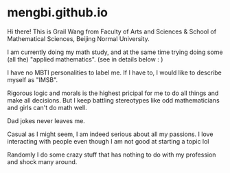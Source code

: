 # mengbi.github.io
Hi there!
This is Grail Wang from
Faculty of Arts and Sciences & School of Mathematical Sciences,
Beijing Normal University.

I am currently doing my math study, and at the same time trying doing 
some (all the) "applied mathematics". (see in details below : )

I have no MBTI personalities to label me. 
If I have to, I would like to describe myself as "IMSB".

Rigorous logic and morals is the highest pricipal for me
to do all things and make all decisions.
But I keep battling stereotypes like odd mathematicians and girls can't do math well.

Dad jokes never leaves me.

Casual as I might seem, I am indeed serious about all my passions.
I love interacting with people even though I am not good at starting a topic lol

Randomly I do some crazy stuff that has nothing to do with my profession and shock many around.
